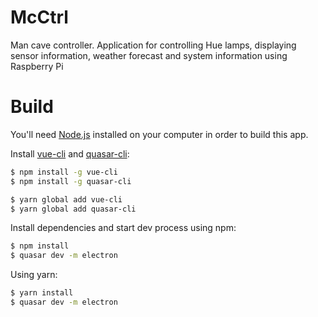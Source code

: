 # McCtrl

Man cave controller. Application for controlling Hue lamps, displaying
sensor information, weather forecast and system information using
Raspberry Pi

# Build

You'll need [Node.js](https://nodejs.org) installed on your computer in
order to build this app.

Install [vue-cli](https://vuejs.org) and [quasar-cli](http://quasar-framework.org/):

```bash
$ npm install -g vue-cli
$ npm install -g quasar-cli
```

```bash
$ yarn global add vue-cli
$ yarn global add quasar-cli
```

Install dependencies and start dev process using npm:

```bash
$ npm install
$ quasar dev -m electron
```

Using yarn:

```bash
$ yarn install
$ quasar dev -m electron
```
